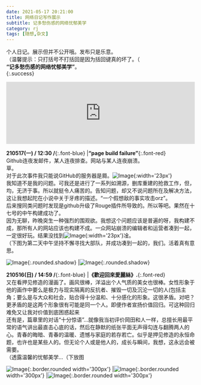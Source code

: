 ```yaml
---
date: 2021-05-17 20:21:00
title: 网络日记写作展示
subtitle: 记多愁伤感的网络忧郁美学
category: rj
tags: [随想,杂文]
---
```


个人日记。展示但并不公开哦。发布只是乐意。  
（温馨提示：只打括号不打括回是因为括回键真的坏了。（  
**“记多愁伤感的网络忧郁美学”**。  
{:.success}  
  
<!--more-->
  
<iframe width="100%" height="166" scrolling="no" frameborder="no" allow="autoplay" src="https://w.soundcloud.com/player/?url=https%3A//api.soundcloud.com/tracks/154824182&color=%23acacac&auto_play=true&hide_related=false&show_comments=true&show_user=true&show_reposts=false&show_teaser=true"></iframe><div style="font-size: 10px; color: #cccccc;line-break: anywhere;word-break: normal;overflow: hidden;white-space: nowrap;text-overflow: ellipsis; font-family: Interstate,Lucida Grande,Lucida Sans Unicode,Lucida Sans,Garuda,Verdana,Tahoma,sans-serif;font-weight: 100;"></div>
  

**210517(一) / 12:30 /**{:.font-blue} |**“page build failure”**{:.font-red}<br/>Github连夜发邮件，某人连夜排查。网站与某人连夜崩溃。<br/>草。<br/>对于此次事件我只能说GitHub的服务器是屑。![Image](http://pic.yupoo.com/erowz/f8626a1f/d1445926.jpg){:width='23px'}<br/>我知道不是我的问题。可我还是进行了一系列如溯源，删库重建的抢救工作，但，均，无济于事。所以就挺令人痛苦的。告知问题，却又不说问题所在及解决方法，这让我想起陀在小说中关于牙疼的描述。“一个假想敌的事实攻击orz”。<br/>后来搜同类问题时发现是github升级了Rouge插件所导致的。所以等吧。果然在十七号的中午构建成功了。<br/>因为无聊，昨晚突生一种强烈的围观欲。我想这个问题应该是普遍的呀，我构建不成，那所有人的网站应该也构建不成。一众网站崩溃的编辑者和运营者凑到一起，一定很好玩。结果没找到![Image](http://pic.yupoo.com/erowz/f8626a1f/d1445926.jpg){:width='23px'}凎。<br/>（下图为第二天中午坚持不懈寻找大部队，并成功凑到一起的，我们。活着真有意思。  
  
![Image](http://pic.yupoo.com/erowz/dde9d6b4/e3fb3af9.jpg){:.rounded.shadow} |![Image](http://pic.yupoo.com/erowz/b93056dc/efa95c13.jpg){:.rounded.shadow}  
  
**210516(日) / 14:59 /**{:.font-blue} |**《歡迎回來愛麗絲》.**{:.font-red}<br/>又在看押见修造的漫画了。画风很棒，洋溢出个人气质的美女也很棒。女性形象于他的画作中要么是极力与现实隔离的反抗者、摧毁一切及沉沦一切的人(包括主角；要么是与大众和社会，贴合得十分温和、十分感化的形象。这很矛盾。对吧？更矛盾的是这两个形象很有可能是同一个人。即便作者宣扬价值回归。可这种回归难免又让我对价值到底困惑起来<br/>还有是，篇章里的对话“十分惊语”...就像我当初评价岡田和人一样，总擅长用最平常的语气讲出最直击心底的话，然后在静默的纸张平面无声得勾连与翻腾两人的心。青春的晦暗、青春的温暖、遗憾与家庭的若存若亡。似乎是押见修造的永恒命题，也许也是某些人的。但无论个人或是他人的，成长与瞬间，我想，这永远会被需要。<br/>（透露温馨的忧郁美学...（下放图
  
![Image](http://pic.yupoo.com/erowz/a598d263/a26140ff.jpeg){:.border.rounded width='300px'} |![Image](http://pic.yupoo.com/erowz/cb87f691/92db99b6.jpeg){:.border.rounded width='300px'} |![Image](http://pic.yupoo.com/erowz/9417fb3a/8c84d0b1.jpeg){:.border.rounded width='300px'}